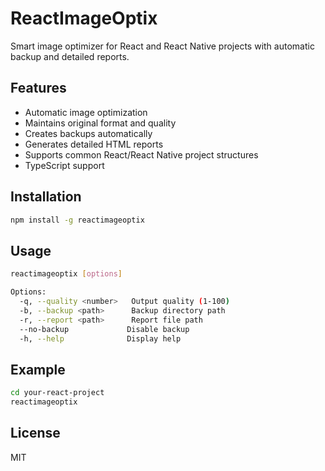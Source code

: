 # ReactImageOptix

Smart image optimizer for React and React Native projects with automatic backup and detailed reports.

## Features

- Automatic image optimization
- Maintains original format and quality
- Creates backups automatically
- Generates detailed HTML reports
- Supports common React/React Native project structures
- TypeScript support

## Installation

```bash
npm install -g reactimageoptix
```

## Usage

```bash
reactimageoptix [options]

Options:
  -q, --quality <number>   Output quality (1-100)
  -b, --backup <path>      Backup directory path
  -r, --report <path>      Report file path
  --no-backup             Disable backup
  -h, --help              Display help
```

## Example

```bash
cd your-react-project
reactimageoptix
```

## License

MIT